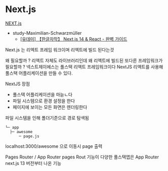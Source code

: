 
# Next.js

[NEXT.js](https://nextjs.org)


- study-Maximilian-Schwarzmüller
  - [[유데미] 【한글자막】 Next.js 14 & React - 완벽 가이드](https://www.udemy.com/course/nextjs-react-incl-two-paths)

Next.js 는 리엑트 프레임 워크이며 리엑트에 빌드 된다는것

왜 필요할까 ? 리엑트 자체도 라이브러리인데 왜 리엑트에 빌드된 또다른 프레임워크가 필요할까 ? 
넥스트제이에스는 풀스택 리액트 프레임워크이다
NextJS 리액트를 사용해 풀스택 어플리케이션을 만들 수 있다.

NextJS 장점
- 풀스택 어플리케이션을 마늗ㄴ다
- 파일 시스템으로 환경 설정을 한다
- 페이지에 보이는 모든 화면은 렌더링한다 

파일 시스템을 인해 폴더기준으로 경로 탐색됨

```
└─ app
  ├─ awesome
      ─ page.js 
```
localhost:3000/awesome
으로 이동시 page 출력


Pages Router / App Router
pages Rout 기능이 다양한 풀스택앱은 
App Router next.js 13 버전부터 나온 기능



